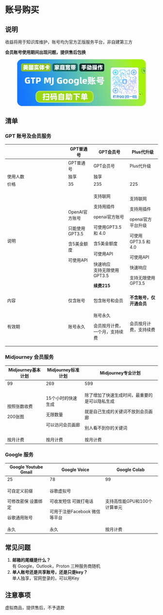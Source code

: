 # 账号购买

## 说明

收益将用于知识库维护，账号均为官方正版服务平台，非自建第三方

**会员账号使用期间出现问题，提供售后包换**

<figure><img src="../.gitbook/assets/image (1).png" alt=""><figcaption></figcaption></figure>

## **清单**

### GPT 账号及会员服务

<table data-header-hidden><thead><tr><th width="187"></th><th>GPT普通号</th><th>GPT会员号</th><th>Plus代升级</th></tr></thead><tbody><tr><td></td><td>GPT普通号</td><td>GPT会员号</td><td>Plus代升级</td></tr><tr><td>使用人数</td><td>独享</td><td>独享</td><td></td></tr><tr><td>价格</td><td>35</td><td>235</td><td>225</td></tr><tr><td>说明</td><td><p>OpenAI官方账号</p><p>只能使用GPT3.5</p><p>含5美金额度</p><p>可使用API</p><p><br></p></td><td><p>支持联网</p><p>支持用插件</p><p>openai官方账号</p><p>可使用GPT3.5 和 4.0</p><p>含5美金额度</p><p>可使用API</p><p>快速响应<br>支持无限使用GPT3.5</p><p><strong>续费215</strong></p></td><td><p>支持联网</p><p>支持用插件</p><p>openai官方平台升级</p><p>可使用GPT3.5 和 4.0</p><p>可使用API</p><p>快速响应</p><p>支持无限使用GPT3.5</p></td></tr><tr><td>内容</td><td>仅含账号</td><td>包含账号和会员</td><td><strong>不含账号，仅开通会员</strong></td></tr><tr><td>有效期</td><td>账号永久</td><td><p>账号永久</p><p>会员按月计费，一个月，支持续费</p></td><td>会员按月计费，支持续费</td></tr></tbody></table>

### Midjourney 会员服务

| Midjourney基本计划            | Midjourney标准计划                              | Midjourney专业计划                                                          |
| ------------------------- | ------------------------------------------- | ----------------------------------------------------------------------- |
| 99                        | 269                                         | 599                                                                     |
| <p>按照张数收费</p><p>200张图</p> | <p>15个小时的快速生成</p><p>无限数量</p><p>可以访问会员画廊</p> | <p>除了增加了快速生成时间，最重要的是可以隐私生成</p><p>就是自己生成的关键词不放到会员画廊</p><p>别人看不到你的关键词</p> |
| 按月计费                      | 按月计费                                        | 按月计费                                                                    |

### Google 服务 <a href="#q8wcm" id="q8wcm"></a>

| Google Youtube Gmail                        | Google Voice                                             | Google Colab      |
| ------------------------------------------- | -------------------------------------------------------- | ----------------- |
| 25                                          | 78                                                       | 99                |
| <p>可自定义前缀</p><p>可修改密保 设置绑定</p><p>谷歌通用账号</p> | <p>谷歌虚拟号</p><p>可收发短信 可拨打电话</p><p>可用于注册Facebook 微信等平台</p> | 支持高性能GPU和100个计算单元 |
| 永久                                          | 永久                                                       | 按月计费              |

## 常见问题

1. **邮箱的尾缀是什么？**\
   有 Google，Outlook，Proton 三种服务商随机
2. **单人账号还是共享账号，还是只是key？**\
   单人独享，官网登录的，可以用Key

## 注意事项

虚拟商品，提供售后，不予退款
